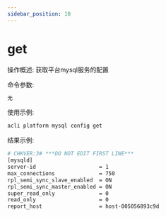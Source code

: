 ```yaml
---
sidebar_position: 10
---
```


# get
操作概述: 获取平台mysql服务的配置

命令参数:
```bash
无
```

使用示例:
```bash
acli platform mysql config get
```

结果示例:
```bash
# CHKVER:3# ***DO NOT EDIT FIRST LINE***
[mysqld]
server-id                    = 1
max_connections              = 750
rpl_semi_sync_slave_enabled  = ON
rpl_semi_sync_master_enabled = ON
super_read_only              = 0
read_only                    = 0
report_host                  = host-005056893c9d
```